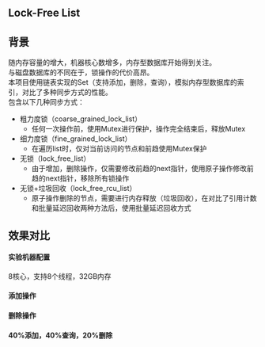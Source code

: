 Lock-Free List
--------------

## 背景
随内存容量的增大，机器核心数增多，内存型数据库开始得到关注。<br>
与磁盘数据库的不同在于，锁操作的代价高昂。<br>
本项目使用链表实现的Set（支持添加，删除，查询），模拟内存型数据库的索引，对比了多种同步方式的性能。<br>
包含以下几种同步方式：<br>
  * 粗力度锁（coarse_grained_lock_list）
    - 任何一次操作前，使用Mutex进行保护，操作完全结束后，释放Mutex
  * 细力度锁（fine_grained_lock_list）
    - 在遍历list时，仅对当前访问的节点和前趋使用Mutex保护
  * 无锁（lock_free_list）
    - 由于增加，删除操作，仅需要修改前趋的next指针，使用原子操作修改前趋的next指针，移除所有锁操作
  * 无锁+垃圾回收（lock_free_rcu_list）
    - 原子操作删除的节点，需要进行内存释放（垃圾回收），在对比了引用计数和批量延迟回收两种方法后，使用批量延迟回收方式

## 效果对比
#### 实验机器配置
8核心，支持8个线程，32GB内存

#### 添加操作
#### 删除操作
#### 40%添加，40%查询，20%删除